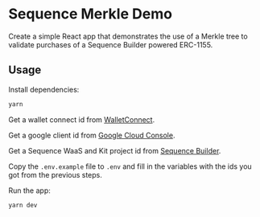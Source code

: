 # Sequence Merkle Demo

Create a simple React app that demonstrates the use of a Merkle tree to validate purchases of a Sequence Builder powered ERC-1155.

## Usage

Install dependencies:

```bash
yarn
```

Get a wallet connect id from [WalletConnect](https://cloud.walletconnect.com/sign-in).

Get a google client id from [Google Cloud Console](https://console.cloud.google.com/).

Get a Sequence WaaS and Kit project id from [Sequence Builder](https://sequence.build/).

Copy the `.env.example` file to `.env` and fill in the variables with the ids you got from the previous steps.

Run the app:

```bash
yarn dev
```
